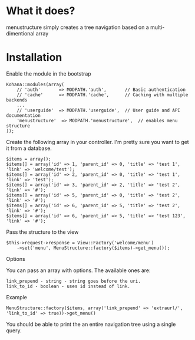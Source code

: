 # What it does?

menustructure simply creates a tree navigation based on a multi-dimentional array

# Installation

Enable the module in the bootstrap

	Kohana::modules(array(
		// 'auth'       => MODPATH.'auth',       // Basic authentication
		// 'cache'      => MODPATH.'cache',      // Caching with multiple backends
		...
		// 'userguide'  => MODPATH.'userguide',  // User guide and API documentation
		'menustructure'  => MODPATH.'menustructure',  // enables menu structure
	));

Create the following array in your controller. I'm pretty sure you want to get it from a database.

	$items = array();
	$items[] = array('id' => 1, 'parent_id' => 0, 'title' => 'test 1', 'link' => 'welcome/test');
	$items[] = array('id' => 2, 'parent_id' => 0, 'title' => 'test 1', 'link' => 'test');
	$items[] = array('id' => 3, 'parent_id' => 2, 'title' => 'test 2', 'link' => '#');
	$items[] = array('id' => 5, 'parent_id' => 0, 'title' => 'test 2', 'link' => '#');
	$items[] = array('id' => 6, 'parent_id' => 5, 'title' => 'test 2', 'link' => '#');
	$items[] = array('id' => 6, 'parent_id' => 5, 'title' => 'test 123', 'link' => '#');

Pass the structure to the view

	$this->request->response = View::Factory('welcome/menu')
		->set('menu', MenuStructure::factory($items)->get_menu());

Options

You can pass an array with options. The available ones are:

	link_prepend - string - string goes before the uri.
	link_to_id - boolean - uses id instead of link.

Example

	MenuStructure::factory($items, array('link_prepend' => 'extraurl/', 'link_to_id' => true))->get_menu()

You should be able to print the an entire navigation tree using a single query.